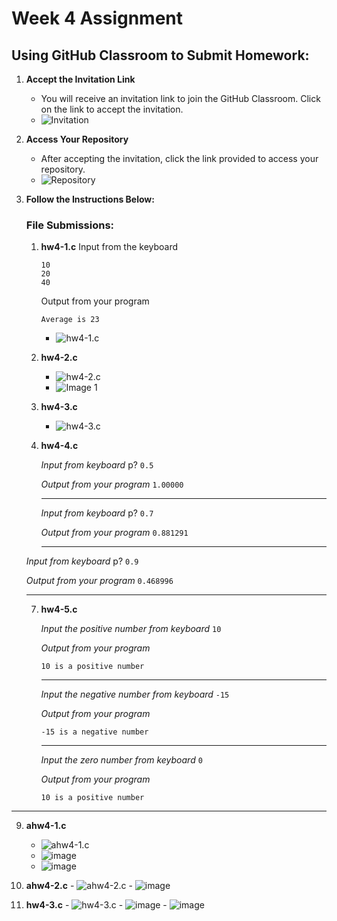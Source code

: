 # Week 4 Assignment

## Using GitHub Classroom to Submit Homework:

1. **Accept the Invitation Link**
   - You will receive an invitation link to join the GitHub Classroom. Click on the link to accept the invitation.
   - ![Invitation](https://github.com/user-attachments/assets/8379b460-b13d-4835-abfe-737f237aef12)
  
2. **Access Your Repository**
   - After accepting the invitation, click the link provided to access your repository.
   - ![Repository](https://github.com/user-attachments/assets/e3f80e25-bc79-4142-97f9-6423bc252799)

3. **Follow the Instructions Below:**

   ### File Submissions:
   
   1. **hw4-1.c**
      Input from the keyboard
      ```
      10
      20
      40
      ```
      Output from your program
      ```
      Average is 23
      ```
      - ![hw4-1.c](https://github.com/user-attachments/assets/c086fc01-027b-489c-815b-51ab535dfe61)

   3. **hw4-2.c**
      - ![hw4-2.c](https://github.com/user-attachments/assets/329d4810-f266-485a-869f-852b1237dd3e)
      - ![Image 1](https://github.com/user-attachments/assets/1a086a48-c46e-4473-b3b4-d3df20b7637f)
   4. **hw4-3.c**
      - ![hw4-3.c](https://github.com/user-attachments/assets/31608f48-6242-4d78-b30a-b438a722347b)

   5. **hw4-4.c**
      
      _Input from keyboard_ p? `0.5`
      
      _Output from your program_  `1.00000`

      ---
	  
       _Input from keyboard_ p? `0.7`
      
       _Output from your program_  `0.881291`
   
	   ---
      
   	 _Input from keyboard_ p? `0.9`

      _Output from your program_  `0.468996`
   
      ---
   
   7. **hw4-5.c**

      _Input the positive number from keyboard_ `10`

      _Output from your program_
      ```
      10 is a positive number
      ```
      ----
   	  _Input the negative number from keyboard_ `-15`

        _Output from your program_
      ```
      -15 is a negative number
      ```
      ----
      
   	  _Input the zero number from keyboard_ `0`

        _Output from your program_
      ```
      10 is a positive number
      ```
----
   9. **ahw4-1.c**
      - ![ahw4-1.c](https://github.com/user-attachments/assets/16145477-320a-4422-a39f-c490d4e3907f)
      - ![image](https://github.com/user-attachments/assets/7f5f66c0-a944-4a40-8a9d-58a0bc884778)
      - ![image](https://github.com/user-attachments/assets/e06bcb37-f2e4-4aec-ae7b-28667a671e82)

   10. **ahw4-2.c**
      - ![ahw4-2.c](https://github.com/user-attachments/assets/9dbec7c4-9f31-4801-8d5e-7b7df8288622)
      - ![image](https://github.com/user-attachments/assets/bd1261e7-f165-4868-907a-4f1138c37ef5)

   11. **hw4-3.c**
      - ![hw4-3.c](https://github.com/user-attachments/assets/f5d023ff-ca9b-45a8-9970-3e2fb9000190)
      - ![image](https://github.com/user-attachments/assets/2dc41eee-5652-47ba-aa20-39402b2f41fc)
      - ![image](https://github.com/user-attachments/assets/6f4b0612-c366-4055-819b-6a0f9320b0f0)


 

